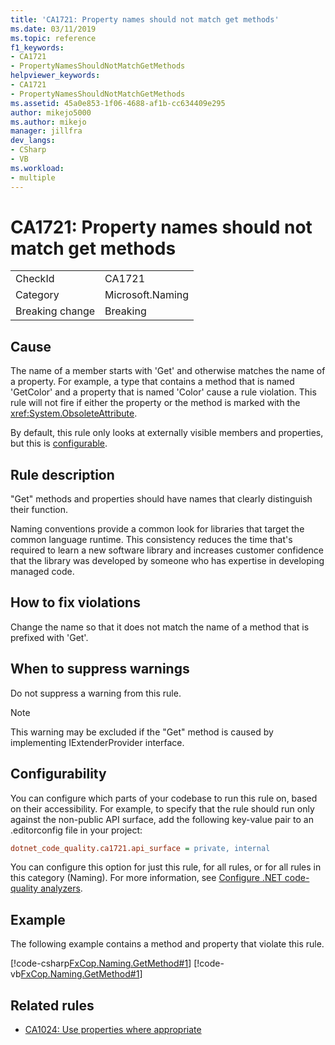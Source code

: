 ```yaml
---
title: 'CA1721: Property names should not match get methods'
ms.date: 03/11/2019
ms.topic: reference
f1_keywords:
- CA1721
- PropertyNamesShouldNotMatchGetMethods
helpviewer_keywords:
- CA1721
- PropertyNamesShouldNotMatchGetMethods
ms.assetid: 45a0e853-1f06-4688-af1b-cc634409e295
author: mikejo5000
ms.author: mikejo
manager: jillfra
dev_langs:
- CSharp
- VB
ms.workload:
- multiple
---
```

# CA1721: Property names should not match get methods

|||
|-|-|
|CheckId|CA1721|
|Category|Microsoft.Naming|
|Breaking change|Breaking|

## Cause

The name of a member starts with 'Get' and otherwise matches the name of a property. For example, a type that contains a method that is named 'GetColor' and a property that is named 'Color' cause a rule violation.
This rule will not fire if either the property or the method is marked with the <xref:System.ObsoleteAttribute>.

By default, this rule only looks at externally visible members and properties, but this is [configurable](#configurability).

## Rule description

"Get" methods and properties should have names that clearly distinguish their function.

Naming conventions provide a common look for libraries that target the common language runtime. This consistency reduces the time that's required to learn a new software library and increases customer confidence that the library was developed by someone who has expertise in developing managed code.

## How to fix violations

Change the name so that it does not match the name of a method that is prefixed with 'Get'.

## When to suppress warnings

Do not suppress a warning from this rule.

> [!NOTE]
> This warning may be excluded if the "Get" method is caused by implementing IExtenderProvider interface.

## Configurability

You can configure which parts of your codebase to run this rule on, based on their accessibility. For example, to specify that the rule should run only against the non-public API surface, add the following key-value pair to an .editorconfig file in your project:

```ini
dotnet_code_quality.ca1721.api_surface = private, internal
```

You can configure this option for just this rule, for all rules, or for all rules in this category (Naming). For more information, see [Configure .NET code-quality analyzers](configure-fxcop-analyzers.md).

## Example

The following example contains a method and property that violate this rule.

[!code-csharp[FxCop.Naming.GetMethod#1](../code-quality/codesnippet/CSharp/ca1721-property-names-should-not-match-get-methods_1.cs)]
[!code-vb[FxCop.Naming.GetMethod#1](../code-quality/codesnippet/VisualBasic/ca1721-property-names-should-not-match-get-methods_1.vb)]

## Related rules

- [CA1024: Use properties where appropriate](../code-quality/ca1024.md)
